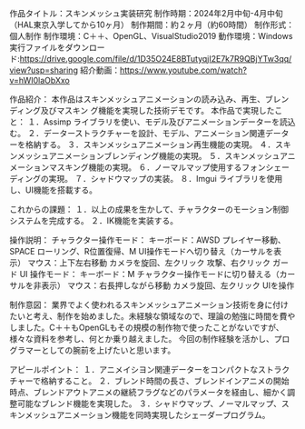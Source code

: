 
作品タイトル：スキンメッシュ実装研究
制作時期：2024年2月中旬-4月中旬（HAL東京入学してから10ヶ月） 
制作期間：約２ヶ月（約60時間） 
制作形式：個人制作 制作環境：C＋＋、OpenGL、VisualStudio2019 
動作環境：Windows 
実行ファイルをダウンロード:https://drive.google.com/file/d/1D35O24E8BTutyqjI2E7k7R9QBjYTw3qq/view?usp=sharing
紹介動画：https://www.youtube.com/watch?v=hWI0laObXxo

作品紹介： 本作品はスキンメッシュアニメーションの読み込み、再生、ブレンディング及びマスキン グ機能を実現した技術デモです。 
本作品で実現したこと： 
１．Assimp ライブラリを使い、モデル及びアニメーションデーターを読込む。 
２．データーストラクチャーを設計、モデル、アニメーション関連データーを格納する。 
３．スキンメッシュアニメーション再生機能の実現。 
４．スキンメッシュアニメーションブレンディング機能の実現。 
５．スキンメッシュアニメーションマスキング機能の実現。 
６．ノーマルマップ使用するフォンシェーディングの実現。 
７．シャドウマップの実装。 
８．Imgui ライブラリを使用し、UI機能を搭載する。 

これからの課題：
１．以上の成果を生かして、チャラクターのモーション制御システムを完成する。
２．IK機能を実装する。

操作説明： 
チャラクター操作モード： キーボード：AWSD プレイヤー移動、SPACE ローリング、R位置復帰、M UI操作モードへ切り替え（カーサルを表示） 
マウス：上下左右移動 カメラを旋回、左クリック 攻撃、右クリック ガード 
UI 操作モード： 
キーボード：M チャラクター操作モードに切り替える（カーサルを非表示） 
マウス：右長押しながら移動 カメラ旋回、左クリック UIを操作 

制作意図： 
業界でよく使われるスキンメッシュアニメーション技術を身に付けたいと考え、制作を始めました。未経験な領域なので、理論の勉強に時間を費やしました。C＋＋もOpenGLもその規模の制作物で使ったことがないですが、様々な資料を参考し、何とか乗り越えました。 今回の制作経験を活かし、プログラマーとしての腕前を上げたいと思います。

アピールポイント：
１．アニメイシヨン関連データーをコンパクトなストラクチャーで格納すること。
２．ブレンド時間の長さ、ブレンドインアニメの開始時点、ブレンドアウトアニメの継続フラグなどのパラメータを経由し、細かく調整可能なブレンド機能を実現した。
３．シャドウマップ、ノーマルマップ、スキンメッシュアニメーション機能を同時実現したシェーダープログラム。
